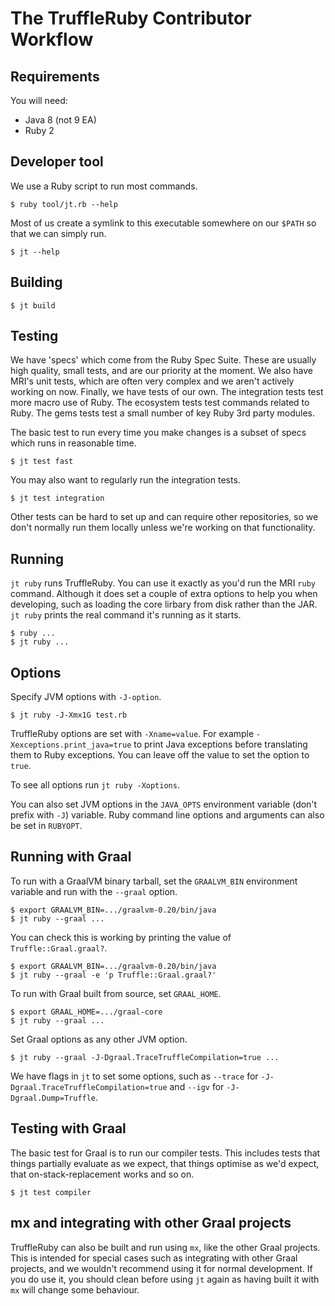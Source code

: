 # The TruffleRuby Contributor Workflow

## Requirements

You will need:

* Java 8 (not 9 EA)
* Ruby 2

## Developer tool

We use a Ruby script to run most commands.

```
$ ruby tool/jt.rb --help
```

Most of us create a symlink to this executable somewhere on our `$PATH` so
that we can simply run.

```
$ jt --help
```

## Building

```
$ jt build
```

## Testing

We have 'specs' which come from the Ruby Spec Suite. These are usually high
quality, small tests, and are our priority at the moment. We also have MRI's
unit tests, which are often very complex and we aren't actively working on now.
Finally, we have tests of our own. The integration tests test more macro use of
Ruby. The ecosystem tests test commands related to Ruby. The gems tests test a
small number of key Ruby 3rd party modules.

The basic test to run every time you make changes is a subset of specs which
runs in reasonable time.

```
$ jt test fast
```

You may also want to regularly run the integration tests.

```
$ jt test integration
```

Other tests can be hard to set up and can require other repositories, so we
don't normally run them locally unless we're working on that functionality.

## Running

`jt ruby` runs TruffleRuby. You can use it exactly as you'd run the MRI `ruby`
command. Although it does set a couple of extra options to help you when
developing, such as loading the core lirbary from disk rather than the JAR. `jt
ruby` prints the real command it's running as it starts.

```
$ ruby ...
$ jt ruby ...
```

## Options

Specify JVM options with `-J-option`.

```
$ jt ruby -J-Xmx1G test.rb
```

TruffleRuby options are set with `-Xname=value`. For example
`-Xexceptions.print_java=true` to print Java exceptions before translating them
to Ruby exceptions. You can leave off the value to set the option to `true`.

To see all options run `jt ruby -Xoptions`.

You can also set JVM options in the `JAVA_OPTS` environment variable (don't
prefix with `-J`) variable. Ruby command line options and arguments can also be
set in `RUBYOPT`.

## Running with Graal

To run with a GraalVM binary tarball, set the `GRAALVM_BIN` environment variable
and run with the `--graal` option.

```
$ export GRAALVM_BIN=.../graalvm-0.20/bin/java
$ jt ruby --graal ...
```

You can check this is working by printing the value of `Truffle::Graal.graal?`.

```
$ export GRAALVM_BIN=.../graalvm-0.20/bin/java
$ jt ruby --graal -e 'p Truffle::Graal.graal?'
```

To run with Graal built from source, set `GRAAL_HOME`.

```
$ export GRAAL_HOME=.../graal-core
$ jt ruby --graal ...
```

Set Graal options as any other JVM option.

```
$ jt ruby --graal -J-Dgraal.TraceTruffleCompilation=true ...
```

We have flags in `jt` to set some options, such as `--trace` for
`-J-Dgraal.TraceTruffleCompilation=true` and `--igv` for
`-J-Dgraal.Dump=Truffle`.

## Testing with Graal

The basic test for Graal is to run our compiler tests. This includes tests that
things partially evaluate as we expect, that things optimise as we'd expect,
that on-stack-replacement works and so on.

```
$ jt test compiler
```

## mx and integrating with other Graal projects

TruffleRuby can also be built and run using `mx`, like the other Graal projects.
This is intended for special cases such as integrating with other Graal
projects, and we wouldn't recommend using it for normal development. If you do
use it, you should clean before using `jt` again as having built it with `mx`
will change some behaviour.
